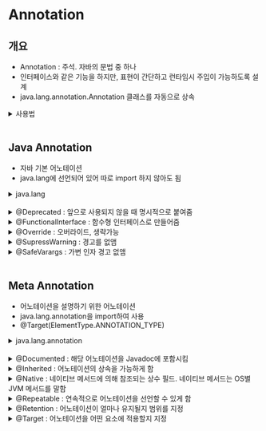# Annotation

## 개요

- Annotation : 주석. 자바의 문법 중 하나
- 인터페이스와 같은 기능을 하지만, 표현이 간단하고 런타임시 주입이 가능하도록 설계
- java.lang.annotation.Annotation 클래스를 자동으로 상속

<details>
<summary>사용법</summary>

```java
public @interface Annotation1 {
	int param1() default 1;
	String param2();
}

public @interface Annotation2 {
	int param1() default 1;
    String value() default "2";
}

public @interface Annotation3 {
	int param1() default 1;
}

public class AnnotationTest {
	@Annotation1(param2="") // 기본 표현
    @Annotation2("3") // 이름이 value이면 묵시적 표현 가능
    @Annotation3 // 멤버가 모두 default면 생략 가능
	static void method1() {
	}
}
```
</details>

<br>

## Java Annotation

- 자바 기본 어노테이션
- java.lang에 선언되어 있어 따로 import 하지 않아도 됨

<details>
<summary>java.lang</summary>
<img src="./img/java_annotations.PNG">
</details>

</br>

<details>
<summary>@Deprecated : 앞으로 사용되지 않을 때 명시적으로 붙여줌</summary>

```java
@Documented
@Retention(RetentionPolicy.RUNTIME)
@Target(value={CONSTRUCTOR, FIELD, LOCAL_VARIABLE, METHOD, PACKAGE, PARAMETER, TYPE})
public @interface Deprecated {
}
```

</details>

<details>
<summary>@FunctionalInterface : 함수형 인터페이스로 만들어줌</summary>

- 함수형 인터페이스 : 리턴 값을 함수로 만들어 람다식을 변수에 할당시켜줌(js의 콜백같은 개념)

```java

@Documented
@Retention(RetentionPolicy.RUNTIME)
@Target(ElementType.TYPE)
public @interface FunctionalInterface {}
```

</details>

<details>
<summary>@Override : 오버라이드, 생략가능</summary>

```java
@Target(ElementType.METHOD)
@Retention(RetentionPolicy.SOURCE)
public @interface Override {
}
```
</details>

<details>
<summary>@SupressWarning : 경고를 없앰</summary>

```java
@Target({TYPE, FIELD, METHOD, PARAMETER, CONSTRUCTOR, LOCAL_VARIABLE})
@Retention(RetentionPolicy.SOURCE)
public @interface SuppressWarnings {
    String[] value();
}
```

</details>

<details>
<summary>@SafeVarargs : 가변 인자 경고 없앰</summary>

```java
@Documented
@Retention(RetentionPolicy.RUNTIME)
@Target({ElementType.CONSTRUCTOR, ElementType.METHOD})
public @interface SafeVarargs {}
```

</details>

<br>

## Meta Annotation

- 어노테이션을 설명하기 위한 어노테이션
- java.lang.annotation을 import하여 사용
- @Target(ElementType.ANNOTATION_TYPE)

<details>
<summary>java.lang.annotation</summary>
<img src="./img/java_annotations2.PNG">
</details>

</br>

<details>
<summary>@Documented : 해당 어노테이션을 Javadoc에 포함시킴</summary>

```java
@Documented
@Retention(RetentionPolicy.RUNTIME)
@Target(ElementType.ANNOTATION_TYPE)
public @interface Documented {
}
```

</details>

<details>
<summary>@Inherited : 어노테이션의 상속을 가능하게 함</summary>

```java
@Documented
@Retention(RetentionPolicy.RUNTIME)
@Target(ElementType.ANNOTATION_TYPE)
public @interface Inherited {
}
```

</details>

<details>
<summary>@Native : 네이티브 메서드에 의해 참조되는 상수 필드. 네이티브 메서드는 OS별 JVM 메서드를 말함</summary>

```java
@Documented
 @Target(value=FIELD)
 @Retention(value=SOURCE)
public @interface Native
```
</details>

<details>
<summary>@Repeatable : 연속적으로 어노테이션을 선언할 수 있게 함</summary>

```java
@Documented
@Retention(RetentionPolicy.RUNTIME)
@Target(ElementType.ANNOTATION_TYPE)
public @interface Repeatable {
    Class<? extends Annotation> value();
}
```

</details>

<details>
<summary>@Retention : 어노테이션이 얼마나 유지될지 범위를 지정</summary>

```java
// @Retention(RetentionPolicy.{SOURCE|CLASS|RUNTIME})

// @Retention(RetentionPolicy.SOURCE) // 소스코드 전용
// @Retention(RetentionPolicy.CLASS) // 컴파일시까지 남아있음. 디폴트
// @Retention(RetentionPolicy.RUNTIME) // 런타임시까지 남아있음
public @interface Annotation1 {
	int param1() default 1;
    String value() default "2";
}
```
</details>

<details>
<summary>@Target : 어노테이션을 어떤 요소에 적용할지 지정</summary>

```java
// @Target({ ElementType.{TYPE|FIELD|METHOD|PARAMETER|CONSTRUCTOR|LOCAL_VARIABLE|ANNOTATION_TYPE} , ... })

// @Target(ElementType.TYPE) // value가 메서드속성이기 때문에 TYPE이 아님
@Target(ElementType.METHOD) // 하나일 때 중괄호 생략가능
public @interface Annotation1 {
	int param1() default 1;
    String value() default "2";
}

public class AnnotationTest {
    @Annotation1("3") // target이 type을 가리켰다면 오류
	static void method1() {
	}
}
```

</details>
